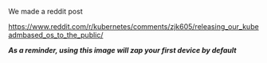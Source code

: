 We made a reddit post

https://www.reddit.com/r/kubernetes/comments/zjk605/releasing_our_kubeadmbased_os_to_the_public/

***As a reminder, using this image will zap your first device by default***

